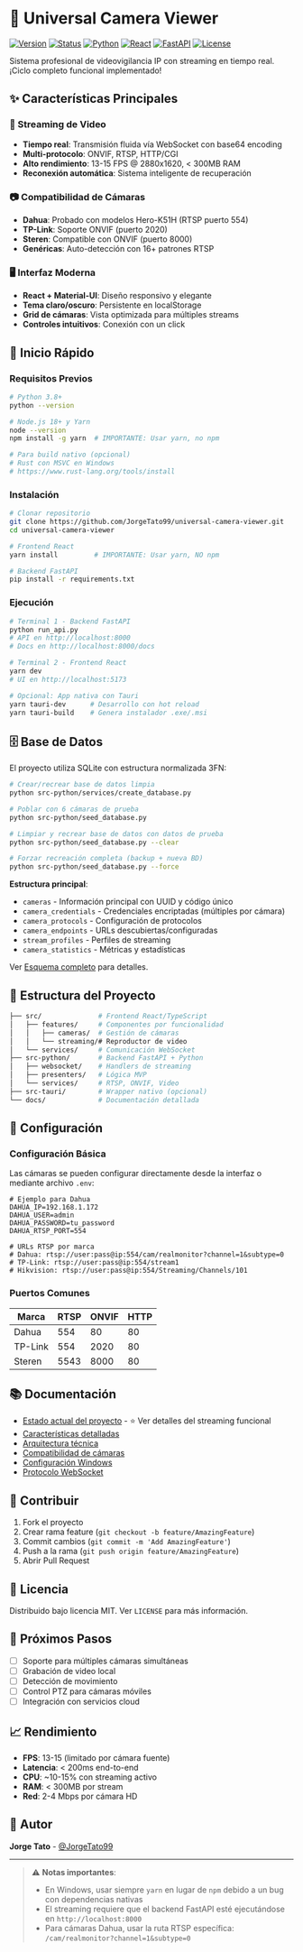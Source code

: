 # 🎥 Universal Camera Viewer

[![Version](https://img.shields.io/badge/version-0.9.8-blue)](https://github.com/JorgeTato99/universal-camera-viewer)
[![Status](https://img.shields.io/badge/status-FUNCIONAL-brightgreen)](CURRENT_STATUS.md)
[![Python](https://img.shields.io/badge/python-3.8+-green)](https://www.python.org/)
[![React](https://img.shields.io/badge/react-19-61dafb)](https://react.dev/)
[![FastAPI](https://img.shields.io/badge/fastapi-WebSocket-009688)](https://fastapi.tiangolo.com/)
[![License](https://img.shields.io/badge/license-MIT-brightgreen)](LICENSE)

Sistema profesional de videovigilancia IP con streaming en tiempo real. ¡Ciclo completo funcional implementado!

## ✨ Características Principales

### 🎥 Streaming de Video

- **Tiempo real**: Transmisión fluida vía WebSocket con base64 encoding
- **Multi-protocolo**: ONVIF, RTSP, HTTP/CGI
- **Alto rendimiento**: 13-15 FPS @ 2880x1620, < 300MB RAM
- **Reconexión automática**: Sistema inteligente de recuperación

### 📷 Compatibilidad de Cámaras

- **Dahua**: Probado con modelos Hero-K51H (RTSP puerto 554)
- **TP-Link**: Soporte ONVIF (puerto 2020)
- **Steren**: Compatible con ONVIF (puerto 8000)
- **Genéricas**: Auto-detección con 16+ patrones RTSP

### 🖥️ Interfaz Moderna

- **React + Material-UI**: Diseño responsivo y elegante
- **Tema claro/oscuro**: Persistente en localStorage
- **Grid de cámaras**: Vista optimizada para múltiples streams
- **Controles intuitivos**: Conexión con un click

## 🚀 Inicio Rápido

### Requisitos Previos

```bash
# Python 3.8+
python --version

# Node.js 18+ y Yarn
node --version
npm install -g yarn  # IMPORTANTE: Usar yarn, no npm

# Para build nativo (opcional)
# Rust con MSVC en Windows
# https://www.rust-lang.org/tools/install
```

### Instalación

```bash
# Clonar repositorio
git clone https://github.com/JorgeTato99/universal-camera-viewer.git
cd universal-camera-viewer

# Frontend React
yarn install         # IMPORTANTE: Usar yarn, NO npm

# Backend FastAPI
pip install -r requirements.txt
```

### Ejecución

```bash
# Terminal 1 - Backend FastAPI
python run_api.py
# API en http://localhost:8000
# Docs en http://localhost:8000/docs

# Terminal 2 - Frontend React
yarn dev
# UI en http://localhost:5173

# Opcional: App nativa con Tauri
yarn tauri-dev      # Desarrollo con hot reload
yarn tauri-build    # Genera instalador .exe/.msi
```

## 🗄️ Base de Datos

El proyecto utiliza SQLite con estructura normalizada 3FN:

```bash
# Crear/recrear base de datos limpia
python src-python/services/create_database.py

# Poblar con 6 cámaras de prueba
python src-python/seed_database.py

# Limpiar y recrear base de datos con datos de prueba
python src-python/seed_database.py --clear

# Forzar recreación completa (backup + nueva BD)
python src-python/seed_database.py --force
```

**Estructura principal**:

- `cameras` - Información principal con UUID y código único
- `camera_credentials` - Credenciales encriptadas (múltiples por cámara)
- `camera_protocols` - Configuración de protocolos
- `camera_endpoints` - URLs descubiertas/configuradas
- `stream_profiles` - Perfiles de streaming
- `camera_statistics` - Métricas y estadísticas

Ver [Esquema completo](docs/DATABASE_SCHEMA_3FN.md) para detalles.

## 📁 Estructura del Proyecto

```bash
├── src/              # Frontend React/TypeScript
│   ├── features/     # Componentes por funcionalidad
│   │   ├── cameras/  # Gestión de cámaras
│   │   └── streaming/# Reproductor de video
│   └── services/     # Comunicación WebSocket
├── src-python/       # Backend FastAPI + Python
│   ├── websocket/    # Handlers de streaming
│   ├── presenters/   # Lógica MVP
│   └── services/     # RTSP, ONVIF, Video
├── src-tauri/        # Wrapper nativo (opcional)
└── docs/             # Documentación detallada
```

## 🔧 Configuración

### Configuración Básica

Las cámaras se pueden configurar directamente desde la interfaz o mediante archivo `.env`:

```env
# Ejemplo para Dahua
DAHUA_IP=192.168.1.172
DAHUA_USER=admin
DAHUA_PASSWORD=tu_password
DAHUA_RTSP_PORT=554

# URLs RTSP por marca
# Dahua: rtsp://user:pass@ip:554/cam/realmonitor?channel=1&subtype=0
# TP-Link: rtsp://user:pass@ip:554/stream1
# Hikvision: rtsp://user:pass@ip:554/Streaming/Channels/101
```

### Puertos Comunes

| Marca | RTSP | ONVIF | HTTP |
|-------|------|-------|------|
| Dahua | 554  | 80    | 80   |
| TP-Link | 554 | 2020  | 80   |
| Steren | 5543 | 8000  | 80   |

## 📚 Documentación

- [Estado actual del proyecto](CURRENT_STATUS.md) - ⭐ Ver detalles del streaming funcional
- [Características detalladas](docs/FEATURES.md)
- [Arquitectura técnica](docs/ARCHITECTURE.md)
- [Compatibilidad de cámaras](docs/CAMERA_COMPATIBILITY.md)
- [Configuración Windows](docs/WINDOWS_SETUP.md)
- [Protocolo WebSocket](CURRENT_STATUS.md#-protocolo-websocket)

## 🤝 Contribuir

1. Fork el proyecto
2. Crear rama feature (`git checkout -b feature/AmazingFeature`)
3. Commit cambios (`git commit -m 'Add AmazingFeature'`)
4. Push a la rama (`git push origin feature/AmazingFeature`)
5. Abrir Pull Request

## 📄 Licencia

Distribuido bajo licencia MIT. Ver `LICENSE` para más información.

## 🎯 Próximos Pasos

- [ ] Soporte para múltiples cámaras simultáneas
- [ ] Grabación de video local
- [ ] Detección de movimiento
- [ ] Control PTZ para cámaras móviles
- [ ] Integración con servicios cloud

## 📈 Rendimiento

- **FPS**: 13-15 (limitado por cámara fuente)
- **Latencia**: < 200ms end-to-end
- **CPU**: ~10-15% con streaming activo
- **RAM**: < 300MB por stream
- **Red**: 2-4 Mbps por cámara HD

## 👥 Autor

**Jorge Tato** - [@JorgeTato99](https://github.com/JorgeTato99)

---

> ⚠️ **Notas importantes**:
>
> - En Windows, usar siempre `yarn` en lugar de `npm` debido a un bug con dependencias nativas
> - El streaming requiere que el backend FastAPI esté ejecutándose en `http://localhost:8000`
> - Para cámaras Dahua, usar la ruta RTSP específica: `/cam/realmonitor?channel=1&subtype=0`
